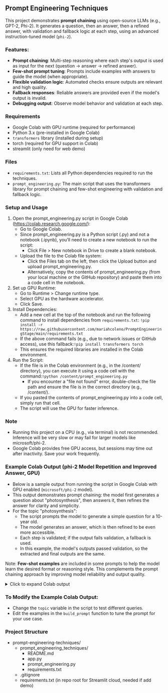 ## Prompt Engineering Techniques
This project demonstrates **prompt chaining** using open-source LLMs (e.g., GPT-2, Phi-2). 
It generates a question, then an answer, then a refined answer, with validation and fallback logic at each step, using an advanced instruction-tuned model (`phi-2`).

### Features:
- **Prompt chaining**: Multi-step reasoning where each step's output is used as input for the next (question -> answer -> refined answer).
- **Few-shot prompt tuning**: Prompts include examples with answers to guide the model (when appropriate).
- **Flexible validation logic**: Automated checks ensure outputs are relevant and high quality.
- **Fallback responses**: Reliable answers are provided even if the model's output is invalid. 
- **Debugging output**: Observe model behavior and validation at each step.

### Requirements
- Google Colab with GPU runtime (required for performance) 
- Python 3.x (pre-installed in Google Colab)
- `transformers` library (installed during setup)
- torch (required for GPU support in Colab)
- streamlit (only need for web demo)

### Files
- `requirements.txt`: Lists all Python dependencies required to run the techniques.
- `prompt_engineering.py`: The main script that uses the transformers library for prompt chaining and few-shot engineering with validation and fallback logic.

### Setup and Usage
1. Open the prompt_engineering.py script in Google Colab (https://colab.research.google.com/):
   - Go to Google Colab.
   - Since prompt_engineering.py is a Python script (.py) and not a notebook (.ipynb), you’ll need to create a new notebook to run the script:
     - Click File > New notebook in Drive to create a blank notebook.
   - Upload the file to the Colab file system: 
     - Click the Files tab on the left, then click the Upload button and upload prompt_engineering.py.
     - Alternatively, copy the contents of prompt_engineering.py (from your local machine or the GitHub repository) and paste them into a code cell in the notebook.
2. Set up GPU Runtime:
   - Go to Runtime > Change runtime type.
   - Select GPU as the hardware accelerator.
   - Click Save.
3. Install Dependencies: 
   - Add a new cell at the top of the notebook and run the following command to install dependencies from `requirements.txt`: `!pip install -r https://raw.githubusercontent.com/mariahcoleno/PromptEngineeringStage/main/requirements.txt`
   - If the above command fails (e.g., due to network issues or GitHub access), use this fallback:`!pip install transformers torch`
   - This ensures the required libraries are installed in the Colab environment.
4. Run the Script:
   - If the file is in the Colab environment (e.g., in the /content/ directory), you can execute it using a code cell with the command:`!python /content/prompt_engineering.py`
     - If you encounter a "file not found" error, double-check the file path and ensure the file is in the correct directory (e.g., /content/).
   - If you pasted the contents of prompt_engineering.py into a code cell, simply run that cell.
   - The script will use the GPU for faster inference.
 
### Note
- Running this project on a CPU (e.g., via terminal) is not recommended. Inference will be very slow or may fail for larger models like microsoft/phi-2.
- Google Colab provides free GPU access, but sessions may time out after inactivity. Save your work frequently.  

### Example Colab Output (phi-2 Model Repetition and Improved Answer, GPU)
- Below is a sample output from running the script in Google Colab with GPU enabled (`microsoft/phi-2` model).  
- This output demonstrates prompt chaining: the model first generates a question about "photosynthesis", then answers it, then refines the answer for clarity and simplicity.
- For the topic "photosynthesis":
  - The script prompts the model to generate a simple question for a 10-year old.
  - The model generates an answer, which is then refined to be even more accessible. 
  - Each step is validated; if the output fails validation, a fallback is used.  
  - In this example, the model's outputs passed validation, so the extracted and final outputs are the same.

Note: **Few-shot examples** are included in some prompts to help the model learn the desired format or reasoning style. This complements the prompt chaining approach by improving model reliability and output quality.

<details>
<summary>Click to expand Colab output</summary>

=== Prompt Sent to Model ===

Explain the following topic to a 10-year-old in 2 short sentences. Use simple words and include a real-world example.

Topic: Machine learning
A: It's when computers learn from examples to do tasks like guessing what's in a picture.

Topic: Photosynthesis
A: It's how plants make food from sunlight, like when a leaf turns sunshine into sugar.

Topic: Python
A: It's a programming language people use to tell computers what to do, like making games or apps.

Topic: Photosynthesis
A:

=== Full Model Output ===

Topic: Machine learning
A: It's when computers learn from examples to do tasks like guessing what's in a picture.

Topic: Photosynthesis
A: It's how plants make food from sunlight, like when a leaf turns sunshine into sugar. <-- (model repeats prompt answer)

Topic: Python
A: It's a programming language people use to tell computers what to do, like making games or apps.

Topic: Photosynthesis
A: Photosynthesis is when plants use sunlight to make food, like when plants use the sun's energy to make sugar from water and carbon dioxide. <-- (model generates improved answer)

=== Extracted Answer (improved model answer) ===
Photosynthesis is when plants use sunlight to make food, like when plants use the sun's energy to make sugar from water and carbon dioxide.

=== Validation Result ===
True

=== Final Output (Model Answer) ===
Photosynthesis is when plants use sunlight to make food, like when plants use the sun's energy to make sugar from water and carbon dioxide.

</details>

### To Modify the Example Colab Output:
- Change the `topic` variable in the script to test different queries.
- Edit the examples in the `build_prompt` function to tune the prompt for your use case.

### Project Structure
- prompt-engineering-techniques/
  - prompt_engineering_techniques/
    - README.md
    - app.py
    - prompt_engineering.py 
    - requirements.txt
  - .gitignore
  - requirements.txt (in repo root for Streamlit cloud, needed if add demo) 





